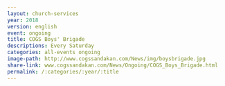 ```yaml
---
layout: church-services
year: 2018
version: english
event: ongoing
title: COGS Boys' Brigade
descriptions: Every Saturday
categories: all-events ongoing
image-path: http://www.cogssandakan.com/News/img/boysbrigade.jpg
share-link: www.cogssandakan.com/News/Ongoing/COGS_Boys_Brigade.html
permalink: /:categories/:year/:title
---
```

